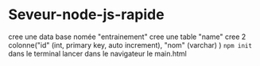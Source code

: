 # Seveur-node-js-rapide
cree une data base nomée "entrainement"
  cree une table "name"
    cree 2 colonne("id" (int, primary key, auto increment), "nom" (varchar) ) 
`npm init` dans le terminal
lancer dans le navigateur le main.html

